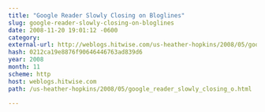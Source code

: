```yaml
---
title: "Google Reader Slowly Closing on Bloglines"
slug: google-reader-slowly-closing-on-bloglines
date: 2008-11-20 19:01:12 -0600
category: 
external-url: http://weblogs.hitwise.com/us-heather-hopkins/2008/05/google_reader_slowly_closing_o.html
hash: 0212ca19e8876f90646446763ad839d6
year: 2008
month: 11
scheme: http
host: weblogs.hitwise.com
path: /us-heather-hopkins/2008/05/google_reader_slowly_closing_o.html

---
```



